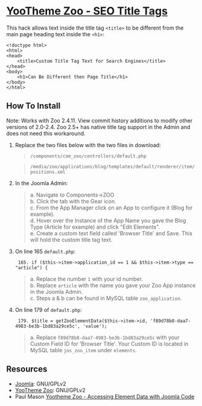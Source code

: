 # [YooTheme Zoo - SEO Title Tags](http://github.com/aaronbrownell/yootheme-zoo-seo-title-tags)


This hack allows text inside the title tag `<title>` to be different from the main page heading text inside the `<h1>`:

	<!doctype html>
	<html>
	<head>
		<title>Custom Title Tag Text for Search Engines</title>
	</head>
	<body>
		<h1>Can Be Different then Page Title</h1>
	</body>
	</html> 

## How To Install

Note: Works with Zoo 2.4.11. View commit history additions to modify other versions of 2.0-2.4. Zoo 2.5+ has native title tag support in the Admin and does not need this workaround.

1. Replace the two files below with the two files in download:

	>	`/components/com_zoo/controllers/default.php`  

	>	`/media/zoo/applications/blog/templates/default/renderer/item/positions.xml`

2. In the Joomla Admin:
  
	>	a. Navigate to Components->ZOO  
	>	b. Click the tab with the Gear icon.  
	>	c. From the App Manager click on an App to configure it (Blog for example).  
	>	d. Hover over the Instance of the App Name you gave the Blog Type (Article for example) and click "Edit Elements".  
	>	e. Create a custom text field called 'Browser Title' and Save. This will hold the custom title tag text.


3. On line 165 `default.php`:
        
		165. if ($this->item->application_id == 1 && $this->item->type == "article") {  

	>	a. Replace the number `1` with your id number.  
	>	b. Replace `article` with the name you gave your Zoo App instance in the Joomla Admin.  
	>	c. Steps a & b can be found in MySQL table `zoo_application`.

4. On line 179 of `default.php`:

		179. $title = getZooElementData($this->item->id, 'f89d78b8-daa7-4983-be3b-1bd83a29ce5c', 'value');

	>	a. Replace `f89d78b8-daa7-4983-be3b-1bd83a29ce5c` with your Custom Field ID for 'Browser Title'. Your Custom ID is located in MySQL table `jos_zoo_item` under `elements`.
		 

## Resources

* [Joomla](http://joomla.com/): GNU/GPLv2
* [YooTheme Zoo](http://yootheme.com/zoo/): GNU/GPLv2
* Paul Mason [Yootheme Zoo - Accessing Element Data with Joomla Code](http://paulmason.name/blog/item/yootheme-zoo-accessing-element-data-with-joomla-code)

